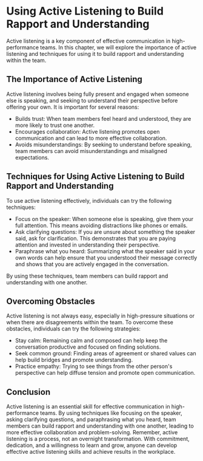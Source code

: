 # Using Active Listening to Build Rapport and Understanding

Active listening is a key component of effective communication in high-performance teams. In this chapter, we will explore the importance of active listening and techniques for using it to build rapport and understanding within the team.

The Importance of Active Listening
----------------------------------

Active listening involves being fully present and engaged when someone else is speaking, and seeking to understand their perspective before offering your own. It is important for several reasons:

* Builds trust: When team members feel heard and understood, they are more likely to trust one another.
* Encourages collaboration: Active listening promotes open communication and can lead to more effective collaboration.
* Avoids misunderstandings: By seeking to understand before speaking, team members can avoid misunderstandings and misaligned expectations.

Techniques for Using Active Listening to Build Rapport and Understanding
------------------------------------------------------------------------

To use active listening effectively, individuals can try the following techniques:

* Focus on the speaker: When someone else is speaking, give them your full attention. This means avoiding distractions like phones or emails.
* Ask clarifying questions: If you are unsure about something the speaker said, ask for clarification. This demonstrates that you are paying attention and invested in understanding their perspective.
* Paraphrase what you heard: Summarizing what the speaker said in your own words can help ensure that you understood their message correctly and shows that you are actively engaged in the conversation.

By using these techniques, team members can build rapport and understanding with one another.

Overcoming Obstacles
--------------------

Active listening is not always easy, especially in high-pressure situations or when there are disagreements within the team. To overcome these obstacles, individuals can try the following strategies:

* Stay calm: Remaining calm and composed can help keep the conversation productive and focused on finding solutions.
* Seek common ground: Finding areas of agreement or shared values can help build bridges and promote understanding.
* Practice empathy: Trying to see things from the other person's perspective can help diffuse tension and promote open communication.

Conclusion
----------

Active listening is an essential skill for effective communication in high-performance teams. By using techniques like focusing on the speaker, asking clarifying questions, and paraphrasing what you heard, team members can build rapport and understanding with one another, leading to more effective collaboration and problem-solving. Remember, active listening is a process, not an overnight transformation. With commitment, dedication, and a willingness to learn and grow, anyone can develop effective active listening skills and achieve results in the workplace.
